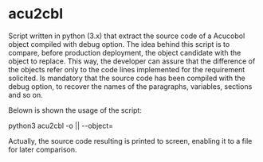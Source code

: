 # acu2cbl

Script written in python (3.x) that extract the source code of a Acucobol object compiled with debug option.
The idea behind this script is to compare, before production deployment, the object candidate with the object to replace. This way,
the developer can assure that the difference of the objects refer only to the code lines implemented for the requirement solicited.
Is mandatory that the source code has been compiled with the debug option, to recover the names of the paragraphs, variables,
sections and so on.

Belown is shown the usage of the script:

  python3 acu2cbl -o <object cobol> || --object=<object cobol>

Actually, the source code resulting is printed to screen, enabling it to a file for later comparison.
